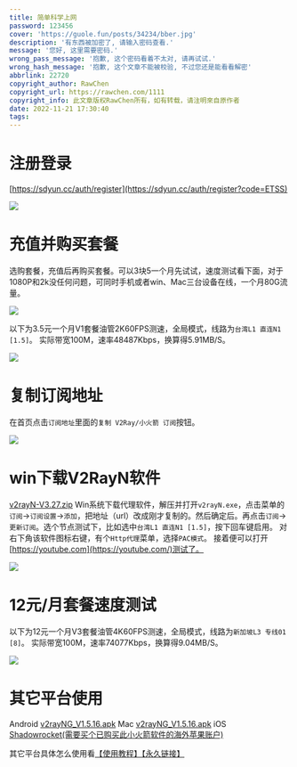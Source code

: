 ```yaml
---
title: 简单科学上网
password: 123456
cover: 'https://guole.fun/posts/34234/bber.jpg'
description: '有东西被加密了, 请输入密码查看.'
message: '您好, 这里需要密码.'
wrong_pass_message: '抱歉, 这个密码看着不太对, 请再试试.'
wrong_hash_message: '抱歉, 这个文章不能被校验, 不过您还是能看看解密'
abbrlink: 22720
copyright_author: RawChen 
copyright_url: https://rawchen.com/1111
copyright_info: 此文章版权RawChen所有，如有转载，请注明來自原作者  
date: 2022-11-21 17:30:40
tags:
---
```

# 注册登录

[https://sdyun.cc/auth/register](https://sdyun.cc/auth/register?code=ETSS)

[![](https://cdn.zipblog.top/images/sdyun/01.jpg)](https://cdn.zipblog.top/images/sdyun/01.jpg)

# 充值并购买套餐

选购套餐，充值后再购买套餐。可以3块5一个月先试试，速度测试看下面，对于1080P和2k没任何问题，可同时手机或者win、Mac三台设备在线，一个月80G流量。

[![](https://cdn.zipblog.top/images/sdyun/02.png)](https://cdn.zipblog.top/images/sdyun/02.png)

以下为3.5元一个月V1套餐油管2K60FPS测速，全局模式，线路为`台湾L1 直连N1 [1.5]`。
实际带宽100M，速率48487Kbps，换算得5.91MB/S。

[![](https://cdn.zipblog.top/images/sdyun/03.jpg)](https://cdn.zipblog.top/images/sdyun/03.jpg)

# 复制订阅地址

在首页点击`订阅地址`里面的`复制 V2Ray/小火箭 订阅`按钮。

[![](https://cdn.zipblog.top/images/sdyun/04.jpg)](https://cdn.zipblog.top/images/sdyun/04.jpg)

# win下载V2RayN软件

[v2rayN-V3.27.zip](https://cdn.rawchen.com/files/v2rayN-V3.27.zip)
Win系统下载代理软件，解压并打开`v2rayN.exe`，点击菜单的`订阅`->`订阅设置`->`添加`，把地址（url）改成刚才复制的。然后确定后。再点击`订阅`->`更新订阅`。选个节点测试下，比如选中`台湾L1 直连N1 [1.5]`，按下回车键启用。
对右下角该软件图标右键，有个`Http代理`菜单，选择`PAC模式`。
接着便可以打开[https://youtube.com](https://youtube.com/)测试了。

[![](https://cdn.zipblog.top/images/sdyun/05.png)](https://cdn.zipblog.top/images/sdyun/05.png)

# 12元/月套餐速度测试

以下为12元一个月V3套餐油管4K60FPS测速，全局模式，线路为`新加坡L3 专线01 [8]`。
实际带宽100M，速率74077Kbps，换算得9.04MB/S。

[![](https://cdn.zipblog.top/images/sdyun/06.png)](https://cdn.zipblog.top/images/sdyun/06.png)

# 其它平台使用

Android [v2rayNG_V1.5.16.apk](https://cdn.rawchen.com/files/v2rayNG_V1.5.16.apk)
Mac [v2rayNG_V1.5.16.apk](https://cdn.rawchen.com/files/ClashX.dmg)
iOS [Shadowrocket(需要买个已购买此小火箭软件的海外苹果账户)](https://www.freetrial.store/)

其它平台具体怎么使用看[【使用教程】](https://help.loliloli.live/)[【永久链接】](https://yaofan.cc/lighting/)

